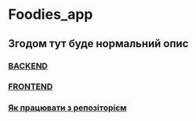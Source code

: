 # Foodies_app

## Згодом тут буде нормальний опис

### [**BACKEND**](./backend/README.md)

### [**FRONTEND**](./frontend/README.md)

### [Як працювати з репозіторієм](https://youtu.be/AEILO61wdn4)
